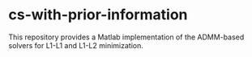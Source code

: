 # cs-with-prior-information
This repository provides a Matlab implementation of the ADMM-based solvers for L1-L1 and L1-L2 minimization.
